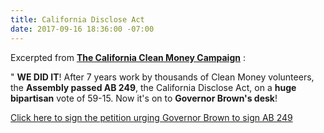 ```yaml
---
title: California Disclose Act
date: 2017-09-16 18:36:00 -07:00
---
```


Excerpted from [**The California Clean Money Campaign**](http://www.caclean.org/) :

"   **WE DID IT**! After 7 years work by thousands of Clean Money volunteers, the **Assembly passed AB 249**, the California Disclose Act, on a **huge bipartisan** vote of 59-15. Now it's on to **Governor Brown's desk**!

[Click here to sign the petition urging Governor Brown to sign AB 249](https://www.yesfairelections.org/petition/ab249.php?ms=facebook-post-2017-09-16) 





